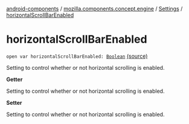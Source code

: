 [android-components](../../index.md) / [mozilla.components.concept.engine](../index.md) / [Settings](index.md) / [horizontalScrollBarEnabled](./horizontal-scroll-bar-enabled.md)

# horizontalScrollBarEnabled

`open var horizontalScrollBarEnabled: `[`Boolean`](https://kotlinlang.org/api/latest/jvm/stdlib/kotlin/-boolean/index.html) [(source)](https://github.com/mozilla-mobile/android-components/blob/master/components/concept/engine/src/main/java/mozilla/components/concept/engine/Settings.kt#L110)

Setting to control whether or not horizontal scrolling is enabled.

**Getter**

Setting to control whether or not horizontal scrolling is enabled.

**Setter**

Setting to control whether or not horizontal scrolling is enabled.

